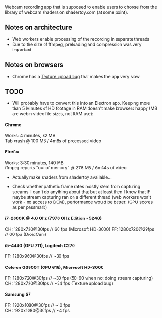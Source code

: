 Webcam recording app that is supposed to enable users to choose from the library of webcam 
shaders on shadertoy.com (at some point).

## Notes on architecture

- Web workers enable processing of the recording in separate threads
- Due to the size of ffmpeg, preloading and compression was very important

## Notes on browsers

- Chrome has a [Texture upload bug](https://bugs.chromium.org/p/chromium/issues/detail?id=92388) that 
makes the app very slow 

## TODO

- Will probably have to convert this into an Electron app. Keeping more than 5 Minutes of HD footage in RAM doesn't make browsers happy (MB 
are webm video file sizes, not RAM use):

#### Chrome  
Works: 4 minutes, 82 MB  
Tab crash @ 100 MB / 4m8s of processed video

#### Firefox
Works: 3:30 minutes, 140 MB  
ffmpeg reports "out of memory" @ 278 MB / 6m34s of video

- Actually make shaders from shadertoy available...

- Check whether pathetic frame rates mostly stem from capturing streams. I can't do anything about 
that but at least then I know that IF maybe stream capturing ran on a different thread (web workers 
won't work - no access to DOM), performance would be better. (GPU scores as per passmark)    

#### i7-2600K @ 4.8 Ghz (7970 GHz Edition - 5248)  
CH: 1280x720@30fps // 60 fps (Microsoft HD-3000)
FF: 1280x720@29fps // 60 fps (DroidCam)

#### i5-4440 (GPU 711), Logitech C270  
FF: 1280x960@30fps // ~30 fps  

#### Celeron G3900T (GPU 616), Microsoft HD-3000  
FF: 1280x720@30fps // ~30 fps (50-60 when not doing stream capturing)  
CH: 1280x720@30fps // ~24 fps ([Texture upload bug](https://bugs.chromium.org/p/chromium/issues/detail?id=92388))

#### Samsung S7  
FF: 1920x1080@30fps // ~10 fps  
CH: 1920x1080@30fps // ~4 fps
